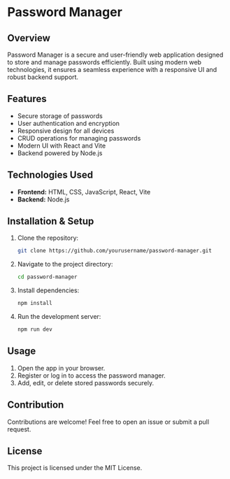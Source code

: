 # Password Manager

## Overview
Password Manager is a secure and user-friendly web application designed to store and manage passwords efficiently. Built using modern web technologies, it ensures a seamless experience with a responsive UI and robust backend support.

## Features
- Secure storage of passwords
- User authentication and encryption
- Responsive design for all devices
- CRUD operations for managing passwords
- Modern UI with React and Vite
- Backend powered by Node.js

## Technologies Used
- **Frontend:** HTML, CSS, JavaScript, React, Vite
- **Backend:** Node.js

## Installation & Setup
1. Clone the repository:
   ```sh
   git clone https://github.com/yourusername/password-manager.git
   ```
2. Navigate to the project directory:
   ```sh
   cd password-manager
   ```
3. Install dependencies:
   ```sh
   npm install
   ```
4. Run the development server:
   ```sh
   npm run dev
   ```

## Usage
1. Open the app in your browser.
2. Register or log in to access the password manager.
3. Add, edit, or delete stored passwords securely.

## Contribution
Contributions are welcome! Feel free to open an issue or submit a pull request.

## License
This project is licensed under the MIT License.

